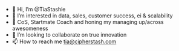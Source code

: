- 👋 Hi, I’m @TiaStashie
- 👀 I’m interested in data, sales, customer success, ei & scalability
- 🌱 CoS, Startmate Coach and honing my managing up/across awesomeness
- 💞️ I’m looking to collaborate on true innovation
- 📫 How to reach me tia@cipherstash.com

<!---
TiaStashie/TiaStashie is a ✨ special ✨ repository because its `README.md` (this file) appears on your GitHub profile.
You can click the Preview link to take a look at your changes.
--->
